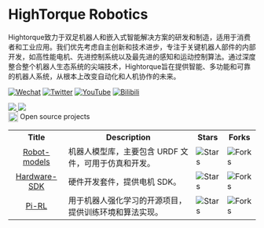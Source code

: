 # HighTorque Robotics

Hightorque致力于双足机器人和嵌入式智能解决方案的研发和制造，适用于消费者和工业应用。我们优先考虑自主创新和技术进步，专注于关键机器人部件的内部开发，如高性能电机、先进控制系统以及最先进的感知和运动控制算法。通过深度整合整个机器人生态系统的尖端技术，Hightorque旨在提供智能、多功能和可靠的机器人系统，从根本上改变自动化和人机协作的未来。

[![Wechat](https://www.hightorque.cn/wp-content/uploads/2024/07/%E5%BE%AE%E4%BF%A1-1.png?orientation=landscape&width=200&height=200)](https://www.hightorque.cn/)
[![Twitter](https://www.hightorque.cn/wp-content/uploads/2024/07/%E6%8E%A8%E7%89%B9-1.png?orientation=landscape&width=200&height=200)](https://x.com/HTrobotics)
[![YouTube](https://www.hightorque.cn/wp-content/uploads/2024/07/YouTube_youtube7.png?orientation=landscape&width=200&height=200)](https://www.youtube.com/channel/UC5i7Nbk-I-AM2u2LRb-IIfQ)
[![Bilibili](https://www.hightorque.cn/wp-content/uploads/2024/07/B%E7%AB%99.png?orientation=landscape&width=200&height=200)](https://space.bilibili.com/3461572806576289?%20spm_id_from=333.337.0.0)

<a href="https://github.com/HighTorque-Robotics">
<img src="https://badges.strrl.dev/years/HighTorque-Robotics?style=flat-square&logo=github">
</a>
<a href="https://github.com/HighTorque-Robotics?tab=repositories">
<img src="https://badges.strrl.dev/repos/HighTorque-Robotics?style=flat-square&logo=github">
</a>

<div>
    <img src="https://149753425.v2.pressablecdn.com/wp-content/uploads/2009/06/osi_symbol_100X100_0.png" width="20" height="20" style="display:inline-block; vertical-align:top;">
    <span style="display:inline-block; vertical-align:top;">Open source projects</span> 
</div>

<table class="table table-striped table-bordered table-vcenter"/>
    <tbody>
    <tr>
        <th> Title </th> 
        <th>Description</th> 
        <th>Stars</th> 
        <th>Forks</th>
    </tr>
    <tr>
        <td align="center"><a href="https://github.com/HighTorque-Robotics/robot_urdf">Robot-models</a></td>
        <td>机器人模型库，主要包含 URDF 文件，可用于仿真和开发。</td>
        <td><img alt="Stars" src="https://img.shields.io/github/stars/HighTorque-Robotics/robot_urdf?style=flat-square"/></td>
        <td><img alt="Forks" src="https://img.shields.io/github/forks/HighTorque-Robotics/robot_urdf?style=flat-square"/></td>
    </tr>
    <tr>
        <td align="center"><a href="https://github.com/HighTorque-Robotics/livelybot_hardware_sdk">Hardware-SDK</a></td>
        <td>硬件开发套件，提供电机 SDK。</td>
        <td><img alt="Stars" src="https://img.shields.io/github/stars/HighTorque-Robotics/livelybot_hardware_sdk?style=flat-square"/></td>
        <td><img alt="Forks" src="https://img.shields.io/github/forks/HighTorque-Robotics/livelybot_hardware_sdk?style=flat-square"/></td>
    </tr>
    <tr>
        <td align="center"><a href="https://github.com/HighTorque-Robotics/livelybot_pi_rl_baseline">Pi-RL</a></td>
        <td>用于机器人强化学习的开源项目，提供训练环境和算法实现。</td>
        <td><img alt="Stars" src="https://img.shields.io/github/stars/HighTorque-Robotics/livelybot_pi_rl_baseline?style=flat-square"/></td>
        <td><img alt="Forks" src="https://img.shields.io/github/forks/HighTorque-Robotics/livelybot_pi_rl_baseline?style=flat-square"/></td>
    </tr>
    </tbody>
</table>

